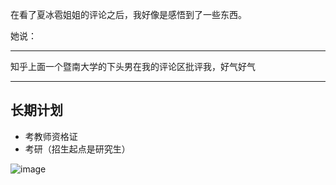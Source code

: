 在看了夏冰雹姐姐的评论之后，我好像是感悟到了一些东西。

她说：

---

知乎上面一个暨南大学的下头男在我的评论区批评我，好气好气


---

## 长期计划

- 考教师资格证
- 考研（招生起点是研究生）
>
![image](https://user-images.githubusercontent.com/95483212/170936308-24450fe4-bdd5-4963-99c3-78bd151cac9f.png)
